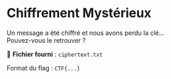 # Chiffrement Mystérieux

Un message a été chiffré et nous avons perdu la clé...  
Pouvez-vous le retrouver ?

📂 **Fichier fourni** : `ciphertext.txt`

Format du flag : `CTF{...}`
